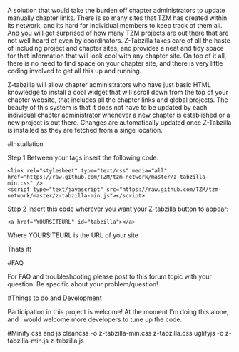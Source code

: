 A solution that would take the burden off chapter administrators to update manually chapter links. There is so many sites that TZM has created within its network, and its hard for individual members to keep track of them all. And you will get surprised of how many TZM projects are out there that are not well heard of even by coordinators. Z-Tabzilla takes care of all the haste of including project and chapter sites, and provides a neat and tidy space for that information that will look cool with any chapter site. On top of it all, there is no need to find space on your chapter site, and there is very little coding involved to get all this up and running.

Z-tabzilla will allow chapter administrators who have just basic HTML knowledge to install a cool widget that will scroll down from the top of your chapter website, that includes all the chapter links and global projects. The beauty of this system is that it does not have to be updated by each individual chapter administrator whenever a new chapter is established or a new project is out there. Changes are automatically updated once Z-Tabzilla is installed as they are fetched from a singe location.

#Installation

Step 1 Between your <head> tags insert the following code:

	<link rel="stylesheet" type="text/css" media="all" href="https://raw.github.com/TZM/tzm-network/master/z-tabzilla-min.css" />
	<script type="text/javascript" src="https://raw.github.com/TZM/tzm-network/master/z-tabzilla-min.js"></script>

Step 2 Insert this code wherever you want your Z-tabzilla button to appear:

	<a href="YOURSITEURL" id="tabzilla"></a>

Where YOURSITEURL is the URL of your site


Thats it!

#FAQ

For FAQ and troubleshooting please post to this forum topic with your question. Be specific about your problem/question!

#Things to do and Development

Participation in this project is welcome! At the moment I'm doing this alone, and i would welcome more developers to tune up the code.

#Minify css and js
cleancss -o z-tabzilla-min.css z-tabzilla.css
uglifyjs -o z-tabzilla-min.js z-tabzilla.js